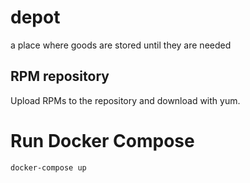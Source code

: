 # depot

a place where goods are stored until they are needed

## RPM repository

Upload RPMs to the repository and download with yum.


# Run Docker Compose

```
docker-compose up
```
